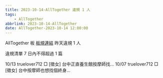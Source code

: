 ```yaml
---
title: 2023-10-14-AllTogether 違規 1 人
tags:
    - AllTogether
abbrlink: 2023-10-14-AllTogether
date: AllTogether-2023-10-14 12:00:00
---
```

AllTogether 板 [板規連結](https://www.ptt.cc/bbs/AllTogether/M.1643211430.A.5FB.html)
昨天違規 1 人
<!-- more -->

違規清單
7 日內不得超過 1 篇

10/13 truelover712 □ [徵女] 台中正直養生館按摩師找…
10/07 truelover712 □ [徵女] 台中按摩師也想找個終身…